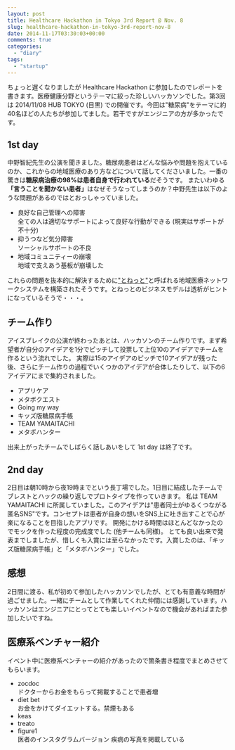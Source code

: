 ```yaml
---
layout: post
title: Healthcare Hackathon in Tokyo 3rd Report @ Nov. 8
slug: healthcare-hackathon-in-tokyo-3rd-report-nov-8
date: 2014-11-17T03:30:03+00:00
comments: true
categories:
  - "diary"
tags:
  - "startup"
---
```


ちょっと遅くなりましたが Healthcare Hackathon に参加したのでレポートを書きます。医療健康分野というテーマに絞った珍しいハッカソンでした。第3回は 2014/11/08 HUB TOKYO (目黒) での開催です。今回は"糖尿病"をテーマに約40名ほどの人たちが参加してました。若干ですがエンジニアの方が多かったです。

## 1st day
中野智紀先生の公演を聞きました。糖尿病患者はどんな悩みや問題を抱えているのか、これからの地域医療のあり方などについて話してくださいました。一番の驚きは<strong>糖尿病治療の98%は患者自身で行われている</strong>だそうです。
またいわゆる<strong>「言うことを聞かない患者」</strong>はなぜそうなってしまうのか？中野先生は以下のような問題があるのではとおっしゃっていました。
<ul>
  <li>良好な自己管理への障害</li>
  全ての人は適切なサポートによって良好な行動ができる (現実はサポートが不十分)
  <li>抑うつなど気分障害</li>
  ソーシャルサポートの不良
  <li>地域コミュニティーの崩壊</li>
  地域で支えあう基板が崩壊した
</ul>
これらの問題を抜本的に解決するために<a href="https://sites.google.com/site/tonetsince2012/" title="とねっと" target="_blank">"とねっと"</a>と呼ばれる地域医療ネットワークシステムを構築されたそうです。とねっとのビジネスモデルは透析がヒントになっているそうで・・・。

<h2>チーム作り</h2>
アイスブレイクの公演が終わったあとは、ハッカソンのチーム作りです。まず希望者が自分のアイデアを1分でピッチして投票して上位10のアイデアでチームを作るという流れでした。
実際は15のアイデアのピッチで10アイデアが残った後、さらにチーム作りの過程でいくつかのアイデアが合体したりして、以下の6アイデアにまで集約されました。
<ul>
  <li>アプリケア</li>
  <li>メタボクエスト</li>
  <li>Going my way</li>
  <li>キッズ版糖尿病手帳</li>
  <li>TEAM YAMAITACHI</li>
  <li>メタボハンター</li>
</ul>
出来上がったチームでしばらく話しあいをして 1st day は終了です。

## 2nd day
2日目は朝10時から夜19時までという長丁場でした。1日目に結成したチームでブレストとハックの繰り返しでプロトタイプを作っていきます。
私は TEAM YAMAITACHI に所属していました。このアイデアは"患者同士がゆるくつながる匿名SNS"です。コンセプトは患者が自身の想いをSNS上に吐き出すことで心が楽になることを目指したアプリです。
開発にかける時間はほとんどなかったのでモックを作った程度の完成度でした (他チームも同様)。
とても良い出来で発表までしましたが、惜しくも入賞には至らなかったです。入賞したのは、「キッズ版糖尿病手帳」と「メタボハンター」でした。

## 感想
2日間に渡る、私が初めて参加したハッカソンでしたが、とても有意義な時間が過ごせました。一緒にチームとして作業してくれた仲間には感謝しています。ハッカソンはエンジニアにとってとても楽しいイベントなので機会があればまた参加したいですね。

## 医療系ベンチャー紹介
イベント中に医療系ベンチャーの紹介があったので箇条書き程度でまとめさせてもらいます。
<ul>
  <li>zocdoc</li>
  ドクターからお金をもらって掲載することで患者増
  <li>diet bet</li>
  お金をかけてダイエットする。禁煙もある
  <li>keas</li>
  <li>treato</li>
  <li>figure1</li>
  医者のインスタグラムバージョン
  疾病の写真を掲載している
</ul>
